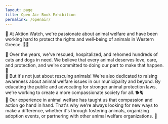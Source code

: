 ```yaml
---
layout: page
title: Open Air Book Exhibition
permalink: /openair/
---
```

🐾 At Aktion Watch, we're passionate about animal welfare and have been working hard to protect the rights and well-being of animals in Western Greece. 🐶🐱

🐾 Over the years, we've rescued, hospitalized, and rehomed hundreds of cats and dogs in need. We believe that every animal deserves love, care, and protection, and we're committed to doing our part to make that happen. 🏥<br />
🐾 But it's not just about rescuing animals! We're also dedicated to raising awareness about animal welfare issues in our municipality and beyond. By educating the public and advocating for stronger animal protection laws, we're working to create a more compassionate society for all. 🐕🐈<br />
🐾 Our experience in animal welfare has taught us that compassion and action go hand in hand. That's why we're always looking for new ways to make a difference, whether it's through fostering animals, organizing adoption events, or partnering with other animal welfare organizations. 🤝